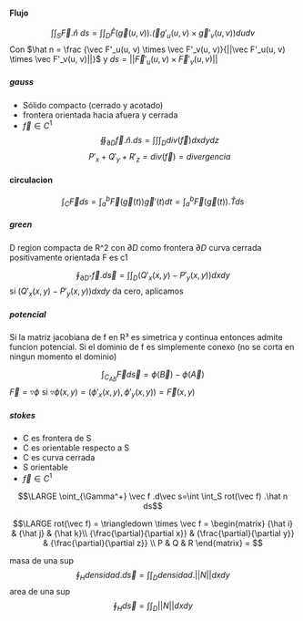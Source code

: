 #### Flujo 

 $$\int\int_S \vec F.\hat n\ ds= \int\int_D \hat F(\vec g(u ,v)).\vec (g'_u(u, v) \times \vec g'_v(u, v))dudv$$
  Con $\hat n = \frac {\vec F'_u(u, v) \times \vec F'_v(u, v)}{||\vec F'_u(u, v) \times \vec F'_v(u, v)||}$ y  $ds=||\vec F'_u(u, v) \times \vec F'_v(u, v)||$

  ##### gauss
  - Sólido compacto (cerrado y acotado)
- frontera orientada hacia afuera y cerrada
- $\vec f \in C^1$
 $$ ∯_{\partial D}\vec f . \hat n . ds = \int \int \int_D div(\vec f) dxdydz $$
$$P'_x +Q'_y + R'_z = div(\vec f) = divergencia$$

 #### circulacion
$$\int_C \vec F ds= \int_a^b \vec F (\vec g(t))\vec g'(t)dt=\int_a^b \vec F (\vec g(t)).\hat T ds $$

##### green
D region compacta de R^2 con $\partial D$ como frontera
$\partial D$ curva cerrada positivamente orientada
F es c1

$$\oint_{\partial D⁺} \vec f.d\vec s= \int \int_D (Q'_x(x,y)-P'_y(x,y))dxdy$$
si $(Q'_x(x,y)-P'_y(x,y))dxdy$ da cero, aplicamos

##### potencial
Si la matriz jacobiana de f en R³ es simetrica y continua entonces admite funcion potencial.
Si el dominio de f es simplemente conexo (no se corta en ningun momento el dominio)

$$\int_{C_{AB}}\vec F d \vec s = \phi(\vec B)- \phi(\vec A)$$
$\vec F = \triangledown \phi$ si $\triangledown \phi (x,y) = (\phi'_x(x, y), \phi'_y(x, y))=\vec F(x, y)$

##### stokes
- C es frontera de S
- C es orientable respecto a S
- C es curva cerrada
- S orientable 
- $\vec f \in C^1$

$$\LARGE \oint_{\Gamma^+} \vec f .d\vec s=\int \int_S rot(\vec f) .\hat n ds$$

$$\LARGE rot(\vec f) = \triangledown \times \vec f = \begin{matrix}  
{\hat i} & {\hat j} & {\hat k}\\  
{\frac{\partial}{\partial x}} & {\frac{\partial}{\partial y}} & {\frac{\partial}{\partial z}} \\
P & Q & R
\end{matrix} = $$

masa de una sup 
$$\oint_{ H} densidad.d\vec s= \int \int_D densidad.||N||dxdy$$
area de una sup
$$\oint_{ H}d\vec s= \int \int_D||N||dxdy$$